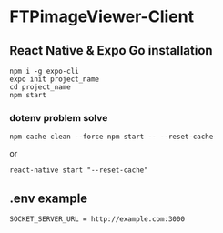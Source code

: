 # FTPimageViewer-Client

## React Native & Expo Go installation
```
npm i -g expo-cli
expo init project_name
cd project_name
npm start
```

### dotenv problem solve
```
npm cache clean --force npm start -- --reset-cache
```
or
```
react-native start "--reset-cache"
```

## .env example
```
SOCKET_SERVER_URL = http://example.com:3000
```

